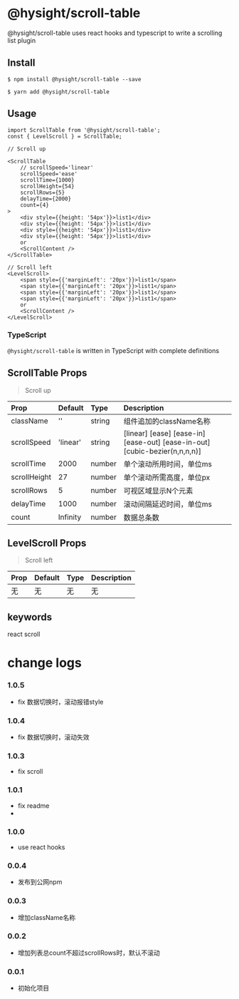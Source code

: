 <!--
 * @Author: zhangb
 * @Date: 2019-09-18 16:26:25
 * @Email: lovewinders@163.com
 * @Last Modified by: zhangb
 * @Last Modified time: 2019-12-04 16:07:22
 * @Description: 
 -->
# @hysight/scroll-table

@hysight/scroll-table uses react hooks and typescript to write a scrolling list plugin

## Install
```
$ npm install @hysight/scroll-table --save
```

```
$ yarn add @hysight/scroll-table
```

## Usage
```
import ScrollTable from '@hysight/scroll-table';
const { LevelScroll } = ScrollTable;

// Scroll up

<ScrollTable
    // scrollSpeed='linear'
    scrollSpeed='ease'
    scrollTime={1000}
    scrollHeight={54}
    scrollRows={5}
    delayTime={2000}
    count={4}
>
    <div style={{height: '54px'}}>list1</div>
    <div style={{height: '54px'}}>list1</div>
    <div style={{height: '54px'}}>list1</div>
    <div style={{height: '54px'}}>list1</div>
    or
    <ScrollContent />
</ScrollTable>

// Scroll left
<LevelScroll>
    <span style={{'marginLeft': '20px'}}>list1</span>
    <span style={{'marginLeft': '20px'}}>list1</span>
    <span style={{'marginLeft': '20px'}}>list1</span>
    <span style={{'marginLeft': '20px'}}>list1</span>
    or
    <ScrollContent />
</LevelScroll>

```
### TypeScript

`@hysight/scroll-table` is written in TypeScript with complete definitions

## ScrollTable Props

> Scroll up

| Prop         | Default  | Type   | Description                                                                |
| :----------- | :------- | :----- | :------------------------------------------------------------------------- |
| className    | ''       | string | 组件追加的className名称                                                    |
| scrollSpeed  | 'linear' | string | [linear] [ease] [ease-in] [ease-out] [ease-in-out] [cubic-bezier(n,n,n,n)] |
| scrollTime   | 2000     | number | 单个滚动所用时间，单位ms                                                   |
| scrollHeight | 27       | number | 单个滚动所需高度，单位px                                                   |
| scrollRows   | 5        | number | 可视区域显示N个元素                                                        |
| delayTime    | 1000     | number | 滚动间隔延迟时间，单位ms                                                   |
| count        | Infinity | number | 数据总条数                                                                 |


## LevelScroll Props

> Scroll left

| Prop | Default | Type | Description |
| :--- | :------ | :--- | :---------- |
| 无   | 无      | 无   | 无          |

## keywords

react scroll

# change logs
### 1.0.5
  + fix 数据切换时，滚动报错style

### 1.0.4
  + fix 数据切换时，滚动失效

### 1.0.3
  + fix scroll

### 1.0.1
  + fix readme
  + 
### 1.0.0
  + use react hooks

### 0.0.4
  + 发布到公网npm

### 0.0.3
  + 增加className名称

### 0.0.2
  + 增加列表总count不超过scrollRows时，默认不滚动

### 0.0.1
  + 初始化项目
